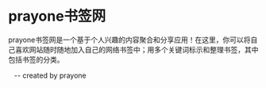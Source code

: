 # prayone书签网
prayone书签网是一个基于个人兴趣的内容聚合和分享应用！在这里，你可以将自己喜欢网站随时随地加入自己的网络书签中；用多个关键词标示和整理书签，其中包括书签的分类。

  
  -- created by prayone
